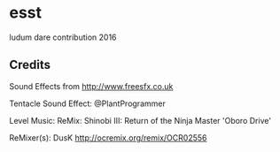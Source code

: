 # esst
ludum dare contribution 2016

## Credits

Sound Effects from http://www.freesfx.co.uk

Tentacle Sound Effect: @PlantProgrammer

Level Music: ReMix: Shinobi III: Return of the Ninja Master 'Oboro Drive'

ReMixer(s): DusK
http://ocremix.org/remix/OCR02556

